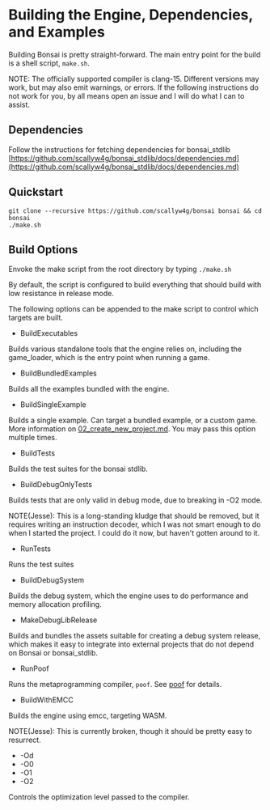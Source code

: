 # Building the Engine, Dependencies, and Examples

Building Bonsai is pretty straight-forward.  The main entry point for the build
is a shell script, `make.sh`.

NOTE: The officially supported compiler is clang-15.  Different versions may
work, but may also emit warnings, or errors.  If the following instructions do
not work for you, by all means open an issue and I will do what I can to assist.

## Dependencies

Follow the instructions for fetching dependencies for bonsai_stdlib [https://github.com/scallyw4g/bonsai_stdlib/docs/dependencies.md](https://github.com/scallyw4g/bonsai_stdlib/docs/dependencies.md)

## Quickstart

```
git clone --recursive https://github.com/scallyw4g/bonsai bonsai && cd bonsai
./make.sh
```

## Build Options

Envoke the make script from the root directory by typing `./make.sh`

By default, the script is configured to build everything that should build with
low resistance in release mode.

The following options can be appended to the make script to control which targets are built.

* BuildExecutables

Builds various standalone tools that the engine relies on, including the
game_loader, which is the entry point when running a game.

* BuildBundledExamples

Builds all the examples bundled with the engine.

* BuildSingleExample

Builds a single example.  Can target a bundled example, or a custom game.  More
information on [02_create_new_project.md](02_create_new_project.md).  You may
pass this option multiple times.

* BuildTests

Builds the test suites for the bonsai stdlib.

* BuildDebugOnlyTests

Builds tests that are only valid in debug mode, due to breaking in -O2 mode.

NOTE(Jesse): This is a long-standing kludge that should be removed, but it
requires writing an instruction decoder, which I was not smart enough to do
when I started the project.  I could do it now, but haven't gotten around to
it.

* RunTests

Runs the test suites

* BuildDebugSystem

Builds the debug system, which the engine uses to do performance and memory
allocation profiling.

* MakeDebugLibRelease

Builds and bundles the assets suitable for creating a debug system release,
which makes it easy to integrate into external projects that do not depend
on Bonsai or bonsai_stdlib.

* RunPoof

Runs the metaprogramming compiler, `poof`.  See [poof](https://github.com/scallyw4g/poof) for details.

* BuildWithEMCC

Builds the engine using emcc, targeting WASM.

NOTE(Jesse): This is currently broken, though it should be pretty easy to resurrect.

* -Od
* -O0
* -O1
* -O2

Controls the optimization level passed to the compiler.
